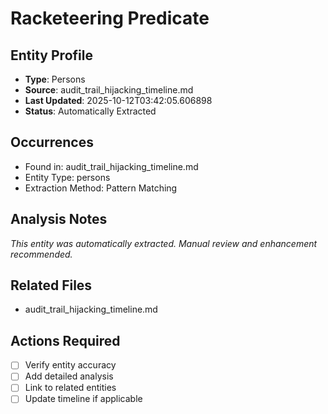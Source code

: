 # Racketeering Predicate

## Entity Profile
- **Type**: Persons
- **Source**: audit_trail_hijacking_timeline.md
- **Last Updated**: 2025-10-12T03:42:05.606898
- **Status**: Automatically Extracted

## Occurrences
- Found in: audit_trail_hijacking_timeline.md
- Entity Type: persons
- Extraction Method: Pattern Matching

## Analysis Notes
*This entity was automatically extracted. Manual review and enhancement recommended.*

## Related Files
- audit_trail_hijacking_timeline.md

## Actions Required
- [ ] Verify entity accuracy
- [ ] Add detailed analysis
- [ ] Link to related entities
- [ ] Update timeline if applicable
